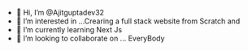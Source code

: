 - 👋 Hi, I’m @Ajitguptadev32
- 👀 I’m interested in ...Crearing a full stack website from Scratch and 
- 🌱 I’m currently learning Next Js
- 💞️ I’m looking to collaborate on ... EveryBody 

<!---
Ajitguptadev32/Ajitguptadev32 is a ✨ special ✨ repository because its `README.md` (this file) appears on your GitHub profile.
You can click the Preview link to take a look at your changes.
--->
